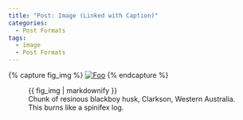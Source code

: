 ```yaml
---
title: "Post: Image (Linked with Caption)"
categories:
  - Post Formats
tags:
  - image
  - Post Formats
---
```

{% capture fig_img %}
[![Foo](http://wpthemetestdata.files.wordpress.com/2012/06/dsc20040724_152504_532.jpg)](http://wpthemetestdata.files.wordpress.com/2012/06/dsc20040724_152504_532.jpg)
{% endcapture %}

<figure>
  {{ fig_img | markdownify }}
  <figcaption>Chunk of resinous blackboy husk, Clarkson, Western Australia. This burns like a spinifex log.</figcaption>
</figure>